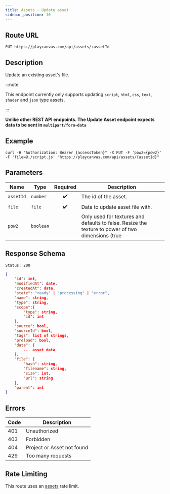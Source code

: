 ```yaml
---
title: Assets - Update asset
sidebar_position: 10
---
```


## Route URL

```none
PUT https://playcanvas.com/api/assets/:assetId
```

## Description

Update an existing asset's file.

:::note

This endpoint currently only supports updating `script`, `html`, `css`, `text`, `shader` and `json` type assets.

:::

**Unlike other REST API endpoints. The Update Asset endpoint expects data to be sent in `multipart/form-data`**

## Example

```none
curl -H "Authorization: Bearer {accessToken}" -X PUT -F 'pow2={pow2}' -F 'file=@./script.js' "https://playcanvas.com/api/assets/{assetId}"
```

## Parameters

| Name       | Type      | Required | Description                                                                                                 |
| ---------- | --------- | :------: | ----------------------------------------------------------------------------------------------------------- |
| `assetId`  | `number`  | ✔️      | The id of the asset.                                                                                        |
| `file`     | `file`    | ✔️      | Data to update asset file with.                                                                             |
| `pow2`     | `boolean` |          | Only used for textures and defaults to false. Resize the texture to power of two dimensions (true | false). |

## Response Schema

```none
Status: 200
```

```json
{
    "id": int,
    "modifiedAt": date,
    "createdAt": date,
    "state": "ready" | "processing" | "error",
    "name": string,
    "type": string,
    "scope":{
        "type": string,
        "id": int
    },
    "source": bool,
    "sourceId": bool,
    "tags": list of strings,
    "preload": bool,
    "data": {
        ... asset data
    },
    "file": {
        "hash": string,
        "filename": string,
        "size": int,
        "url": string
    },
    "parent": int
}
```

## Errors

| Code | Description                |
| ---- | -------------------------- |
| 401  | Unauthorized               |
| 403  | Forbidden                  |
| 404  | Project or Asset not found |
| 429  | Too many requests          |

## Rate Limiting

This route uses an [assets][1] rate limit.

[1]: /user-manual/api#rate-limiting
